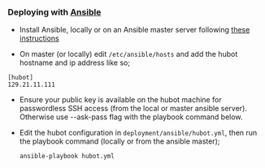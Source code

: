 ### Deploying with [Ansible](http://www.ansible.com/)

* Install Ansible, locally or on an Ansible master server following [these instructions](http://docs.ansible.com/intro_installation.html)

* On master (or locally) edit `/etc/ansible/hosts` and add the hubot hostname and ip address like so;

```
[hubot]
129.21.11.111
```

* Ensure your public key is available on the hubot machine for passwordless SSH access
  (from the local or master ansible server). Otherwise use --ask-pass flag with the
  playbook command below.

* Edit the hubot configuration in `deployment/ansible/hubot.yml`, then run the playbook command (locally or from
  the ansible master);

    `ansible-playbook hubot.yml`
